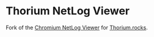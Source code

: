 # Thorium NetLog Viewer
Fork of the [Chromium NetLog Viewer](https://chromium.googlesource.com/catapult/+/master/netlog_viewer/) for [Thorium.rocks](https://thorium.rocks/).
